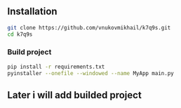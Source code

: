 ## Installation

```bash
git clone https://github.com/vnukovmikhail/k7q9s.git
cd k7q9s
```

### Build project

```bash
pip install -r requirements.txt
pyinstaller --onefile --windowed --name MyApp main.py
```

## Later i will add builded project